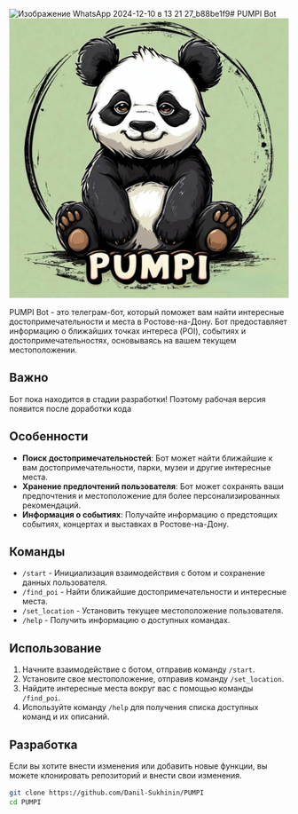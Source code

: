 ![Изображение WhatsApp 2024-12-10 в 13 21 27_b88be1f9](https://github.com/user-attachments/assets/37f806f6-5836-403f-897f-15a71f877408)# PUMPI Bot
![PUMPI](https://github.com/Danil-Sukhinin/PUMPI/blob/main/13.21.27_b88be1f9.jpg)

PUMPI Bot - это телеграм-бот, который поможет вам найти интересные достопримечательности и места в Ростове-на-Дону. Бот предоставляет информацию о ближайших точках интереса (POI), событиях и достопримечательностях, основываясь на вашем текущем местоположении.

## Важно

Бот пока находится в стадии разработки! Поэтому рабочая версия появится после доработки кода

## Особенности

- **Поиск достопримечательностей**: Бот может найти ближайшие к вам достопримечательности, парки, музеи и другие интересные места.
- **Хранение предпочтений пользователя**: Бот может сохранять ваши предпочтения и местоположение для более персонализированных рекомендаций.
- **Информация о событиях**: Получайте информацию о предстоящих событиях, концертах и выставках в Ростове-на-Дону.

## Команды

- `/start` - Инициализация взаимодействия с ботом и сохранение данных пользователя.
- `/find_poi` - Найти ближайшие достопримечательности и интересные места.
- `/set_location` - Установить текущее местоположение пользователя.
- `/help` - Получить информацию о доступных командах.

## Использование

1. Начните взаимодействие с ботом, отправив команду `/start`.
2. Установите свое местоположение, отправив команду `/set_location`.
3. Найдите интересные места вокруг вас с помощью команды `/find_poi`.
4. Используйте команду `/help` для получения списка доступных команд и их описаний.


## Разработка

Если вы хотите внести изменения или добавить новые функции, вы можете клонировать репозиторий и внести свои изменения. 

```bash
git clone https://github.com/Danil-Sukhinin/PUMPI
cd PUMPI

